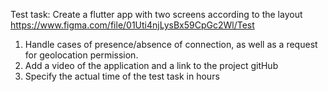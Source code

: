 Test task: 
Create a flutter app with two screens according to the layout
https://www.figma.com/file/01Uti4njLysBx59CpGc2Wl/Test

1. Handle cases of presence/absence of connection, as well as a request for geolocation permission.
2. Add a video of the application and a link to the project gitHub
3. Specify the actual time of the test task in hours
